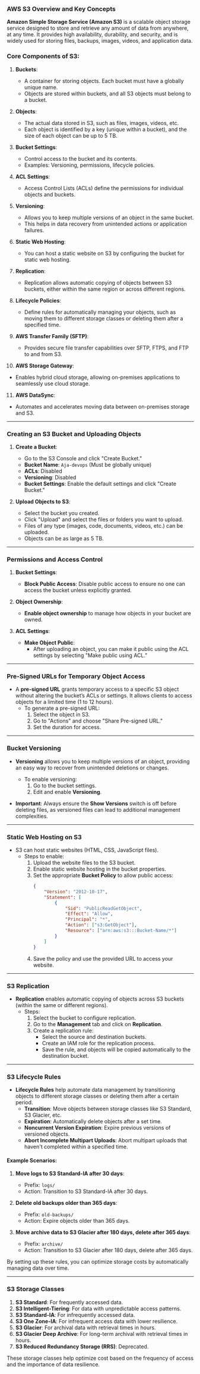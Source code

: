### **AWS S3 Overview and Key Concepts**

**Amazon Simple Storage Service (Amazon S3)** is a scalable object storage service designed to store and retrieve any amount of data from anywhere, at any time. It provides high availability, durability, and security, and is widely used for storing files, backups, images, videos, and application data.

### **Core Components of S3**:

1. **Buckets**: 
   - A container for storing objects. Each bucket must have a globally unique name.
   - Objects are stored within buckets, and all S3 objects must belong to a bucket.

2. **Objects**: 
   - The actual data stored in S3, such as files, images, videos, etc. 
   - Each object is identified by a key (unique within a bucket), and the size of each object can be up to 5 TB.

3. **Bucket Settings**:
   - Control access to the bucket and its contents.
   - Examples: Versioning, permissions, lifecycle policies.

4. **ACL Settings**:
   - Access Control Lists (ACLs) define the permissions for individual objects and buckets.

5. **Versioning**:
   - Allows you to keep multiple versions of an object in the same bucket.
   - This helps in data recovery from unintended actions or application failures.

6. **Static Web Hosting**:
   - You can host a static website on S3 by configuring the bucket for static web hosting.
   
7. **Replication**:
   - Replication allows automatic copying of objects between S3 buckets, either within the same region or across different regions.

8. **Lifecycle Policies**:
   - Define rules for automatically managing your objects, such as moving them to different storage classes or deleting them after a specified time.

9. **AWS Transfer Family (SFTP)**:
   - Provides secure file transfer capabilities over SFTP, FTPS, and FTP to and from S3.

10. **AWS Storage Gateway**:
   - Enables hybrid cloud storage, allowing on-premises applications to seamlessly use cloud storage.

11. **AWS DataSync**:
   - Automates and accelerates moving data between on-premises storage and S3.

---

### **Creating an S3 Bucket and Uploading Objects**

1. **Create a Bucket**:
   - Go to the S3 Console and click "Create Bucket."
   - **Bucket Name**: `Aja-devops` (Must be globally unique)
   - **ACLs**: Disabled
   - **Versioning**: Disabled
   - **Bucket Settings**: Enable the default settings and click "Create Bucket."

2. **Upload Objects to S3**:
   - Select the bucket you created.
   - Click "Upload" and select the files or folders you want to upload.
   - Files of any type (images, code, documents, videos, etc.) can be uploaded.
   - Objects can be as large as 5 TB.

---

### **Permissions and Access Control**

1. **Bucket Settings**:
   - **Block Public Access**: Disable public access to ensure no one can access the bucket unless explicitly granted.
   
2. **Object Ownership**:
   - **Enable object ownership** to manage how objects in your bucket are owned.
   
3. **ACL Settings**:
   - **Make Object Public**: 
     - After uploading an object, you can make it public using the ACL settings by selecting "Make public using ACL."

---

### **Pre-Signed URLs for Temporary Object Access**

- A **pre-signed URL** grants temporary access to a specific S3 object without altering the bucket’s ACLs or settings. It allows clients to access objects for a limited time (1 to 12 hours).
  - To generate a pre-signed URL:
    1. Select the object in S3.
    2. Go to "Actions" and choose "Share Pre-signed URL."
    3. Set the duration for access.

---

### **Bucket Versioning**

- **Versioning** allows you to keep multiple versions of an object, providing an easy way to recover from unintended deletions or changes.
  - To enable versioning: 
    1. Go to the bucket settings.
    2. Edit and enable **Versioning**.

- **Important**: Always ensure the **Show Versions** switch is off before deleting files, as versioned files can lead to additional management complexities.

---

### **Static Web Hosting on S3**

- S3 can host static websites (HTML, CSS, JavaScript files).
  - Steps to enable:
    1. Upload the website files to the S3 bucket.
    2. Enable static website hosting in the bucket properties.
    3. Set the appropriate **Bucket Policy** to allow public access:
       ```json
       {
           "Version": "2012-10-17",
           "Statement": [
               {
                   "Sid": "PublicReadGetObject",
                   "Effect": "Allow",
                   "Principal": "*",
                   "Action": ["s3:GetObject"],
                   "Resource": ["arn:aws:s3:::Bucket-Name/*"]
               }
           ]
       }
       ```
    4. Save the policy and use the provided URL to access your website.

---

### **S3 Replication**

- **Replication** enables automatic copying of objects across S3 buckets (within the same or different regions).
  - Steps:
    1. Select the bucket to configure replication.
    2. Go to the **Management** tab and click on **Replication**.
    3. Create a replication rule:
       - Select the source and destination buckets.
       - Create an IAM role for the replication process.
       - Save the rule, and objects will be copied automatically to the destination bucket.

---

### **S3 Lifecycle Rules**

- **Lifecycle Rules** help automate data management by transitioning objects to different storage classes or deleting them after a certain period.
  - **Transition**: Move objects between storage classes like S3 Standard, S3 Glacier, etc.
  - **Expiration**: Automatically delete objects after a set time.
  - **Noncurrent Version Expiration**: Expire previous versions of versioned objects.
  - **Abort Incomplete Multipart Uploads**: Abort multipart uploads that haven't completed within a specified time.

#### Example Scenarios:
1. **Move logs to S3 Standard-IA after 30 days**:
   - Prefix: `logs/`
   - Action: Transition to S3 Standard-IA after 30 days.

2. **Delete old backups older than 365 days**:
   - Prefix: `old-backups/`
   - Action: Expire objects older than 365 days.

3. **Move archive data to S3 Glacier after 180 days, delete after 365 days**:
   - Prefix: `archive/`
   - Action: Transition to S3 Glacier after 180 days, delete after 365 days.

By setting up these rules, you can optimize storage costs by automatically managing data over time.

---

### **S3 Storage Classes**

1. **S3 Standard**: For frequently accessed data.
2. **S3 Intelligent-Tiering**: For data with unpredictable access patterns.
3. **S3 Standard-IA**: For infrequently accessed data.
4. **S3 One Zone-IA**: For infrequent access data with lower resilience.
5. **S3 Glacier**: For archival data with retrieval times in hours.
6. **S3 Glacier Deep Archive**: For long-term archival with retrieval times in hours.
7. **S3 Reduced Redundancy Storage (RRS)**: Deprecated.

These storage classes help optimize cost based on the frequency of access and the importance of data resilience.